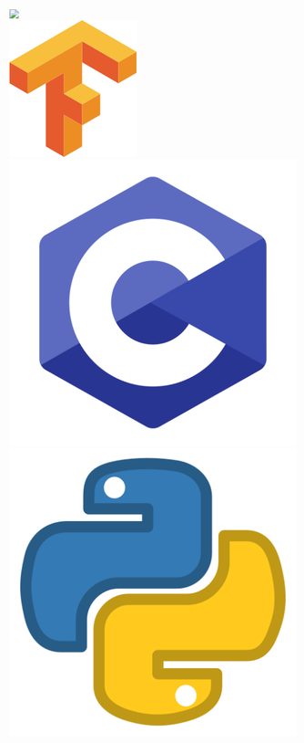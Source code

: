 

<!--
### Hi there 👋
**nicocrozier/nicocrozier** is a ✨ _special_ ✨ repository because its `README.md` (this file) appears on your GitHub profile.

Here are some ideas to get you started:

- 🔭 I’m currently working on ...
- 🌱 I’m currently learning ...
- 👯 I’m looking to collaborate on ...
- 🤔 I’m looking for help with ...
- 💬 Ask me about ...
- 📫 How to reach me: ...
- 😄 Pronouns: ...
- ⚡ Fun fact: ...
-->




 <img src="https://raw.githubusercontent.com/nicocrozier/nicocrozier/master/MOSHED-2020-8-24-21-13-39.gif" width ="1000">
 <div style="width:50; inline-block">
  <img src="https://raw.githubusercontent.com/nicocrozier/nicocrozier/master/tensorflow.png">
  <img src="https://raw.githubusercontent.com/nicocrozier/nicocrozier/master/c-programming-569564.png">
  <img src="https://raw.githubusercontent.com/nicocrozier/nicocrozier/master/267_Python-512.png">
<div>

